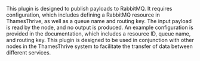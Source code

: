 This plugin is designed to publish payloads to RabbitMQ. It requires configuration, which includes defining a RabbitMQ resource in ThamesThrive, as well as a queue name and routing key. The input payload is read by the node, and no output is produced. An example configuration is provided in the documentation, which includes a resource ID, queue name, and routing key. This plugin is designed to be used in conjunction with other nodes in the ThamesThrive system to facilitate the transfer of data between different services.
